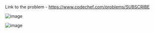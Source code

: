 Link to the problem - https://www.codechef.com/problems/SUBSCRIBE


![image](https://user-images.githubusercontent.com/57552973/230634773-11e0473f-d306-4137-9e27-0258b89e5bd5.png)


![image](https://user-images.githubusercontent.com/57552973/230634817-25ba0c89-15c4-4661-8fe6-4136964ec777.png)
